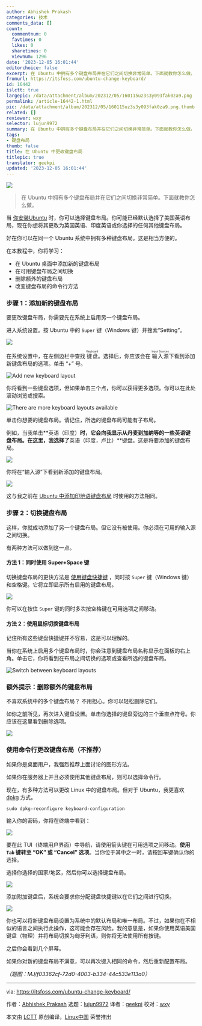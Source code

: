 ```yaml
---
author: Abhishek Prakash
categories: 技术
comments_data: []
count:
  commentnum: 0
  favtimes: 0
  likes: 0
  sharetimes: 0
  viewnum: 1296
date: '2023-12-05 16:01:44'
editorchoice: false
excerpt: 在 Ubuntu 中拥有多个键盘布局并在它们之间切换非常简单。下面就教你怎么做。
fromurl: https://itsfoss.com/ubuntu-change-keyboard/
id: 16442
islctt: true
largepic: /data/attachment/album/202312/05/160115uz3s3y093fak0za9.png
permalink: /article-16442-1.html
pic: /data/attachment/album/202312/05/160115uz3s3y093fak0za9.png.thumb.jpg
related: []
reviewer: wxy
selector: lujun9972
summary: 在 Ubuntu 中拥有多个键盘布局并在它们之间切换非常简单。下面就教你怎么做。
tags:
- 键盘布局
thumb: false
title: 在 Ubuntu 中更改键盘布局
titlepic: true
translator: geekpi
updated: '2023-12-05 16:01:44'
---
```


![](/data/attachment/album/202312/05/160115uz3s3y093fak0za9.png)



> 
> 在 Ubuntu 中拥有多个键盘布局并在它们之间切换非常简单。下面就教你怎么做。
> 
> 
> 


当 [你安装Ubuntu](https://itsfoss.com/install-ubuntu/) 时，你可以选择键盘布局。你可能已经默认选择了美国英语布局，现在你想将其更改为英国英语、印度英语或你选择的任何其他键盘布局。


好在你可以在同一个 Ubuntu 系统中拥有多种键盘布局。这是相当方便的。


在本教程中，你将学习：


* 在 Ubuntu 桌面中添加新的键盘布局
* 在可用键盘布局之间切换
* 删除额外的键盘布局
* 改变键盘布局的命令行方法


### 步骤 1：添加新的键盘布局


要更改键盘布局，你需要先在系统上启用另一个键盘布局。


进入系统设置。按 Ubuntu 中的 `Super` 键（Windows 键）并搜索“Setting”。


![](/data/attachment/album/202312/05/160144injsdaa4qpdia2db.png)


在系统设置中，在左侧边栏中查找 <ruby> 键盘 <rt>  Keyboard </rt></ruby>。选择后，你应该会在 <ruby> 输入源 <rt>  Input Sources </rt></ruby> 下看到添加新键盘布局的选项。单击 “+” 号。


![Add new keyboard layout](/data/attachment/album/202312/05/160144vzmvu5bee570b3r5.png)


你将看到一些键盘选项，但如果单击三个点，你可以获得更多选项。你可以在此处滚动浏览或搜索。


![There are more keyboard layouts available](/data/attachment/album/202312/05/160145c9m9x5rxpx7kagx6.png)


单击你想要的键盘布局。请记住，所选的键盘布局可能有子布局。


例如，当我单击\*\*英语（印度）**时，它会向我显示从丹麦到加纳等的一些英语键盘布局。在这里，我选择了**英语（印度，卢比）\*\*键盘。这是将要添加的键盘布局。


![](/data/attachment/album/202312/05/160145c3o2m5n35mywtmpm.png)


你将在“输入源”下看到新添加的键盘布局。


![](/data/attachment/album/202312/05/160146bipxixuooxcwpsab.png)


这与我之前在 [Ubuntu 中添加印地语键盘布局](https://itsfoss.com/type-indian-languages-ubuntu/) 时使用的方法相同。


### 步骤 2：切换键盘布局


这样，你就成功添加了另一个键盘布局。但它没有被使用。你必须在可用的输入源之间切换。


有两种方法可以做到这一点。


#### 方法 1：同时使用 Super+Space 键


切换键盘布局的更快方法是 [使用键盘快捷键](https://itsfoss.com/ubuntu-shortcuts/) ，同时按 `Super` 键（Windows 键）和空格键。它将立即显示所有启用的键盘布局。


![](/data/attachment/album/202312/05/160146k4epkq6ske2s97ci.png)


你可以在按住 `Super` 键的同时多次按空格键在可用选项之间移动。


#### 方法 2：使用鼠标切换键盘布局


记住所有这些键盘快捷键并不容易，这是可以理解的。


当你在系统上启用多个键盘布局时，你会注意到键盘布局名称显示在面板的右上角。单击它，你将看到在布局之间切换的选项或查看所选的键盘布局。


![Switch between keyboard layouts](/data/attachment/album/202312/05/160146m4rr20zd06vbu2t9.png)


### 额外提示：删除额外的键盘布局


不喜欢系统中的多个键盘布局？ 不用担心。你可以轻松删除它们。


如你之前所见，再次进入键盘设置。单击你选择的键盘旁边的三个垂直点符号。你应该在这里看到删除选项。


![](/data/attachment/album/202312/05/160147dizpzbbld2bp3ifz.png)


### 使用命令行更改键盘布局（不推荐）


如果你是桌面用户，我强烈推荐上面讨论的图形方法。


如果你在服务器上并且必须使用其他键盘布局，则可以选择命令行。


现在，有多种方法可以更改 Linux 中的键盘布局。但对于 Ubuntu，我更喜欢 [dpkg](https://wiki.debian.org/dpkg) 方式。



```
sudo dpkg-reconfigure keyboard-configuration

```

输入你的密码，你将在终端中看到：


![](/data/attachment/album/202312/05/160147onnoyqnwzwkqkqwb.png)


要在此 TUI（终端用户界面）中导航，请使用箭头键在可用选项之间移动。**使用 `Tab` 键转至 “OK” 或 “Cancel” 选项**。当你位于其中之一时，请按回车键确认你的选择。


选择你选择的国家/地区，然后你可以选择键盘布局。


![](/data/attachment/album/202312/05/160147mi3vskd3vk9mwybk.png)


添加附加键盘后，系统会要求你分配键盘快捷键以在它们之间进行切换。


![](/data/attachment/album/202312/05/160148zv4fmf0i80m8o0es.png)


你也可以将新键盘布局设置为系统中的默认布局和唯一布局。不过，如果你在不相似的语言之间执行此操作，这可能会存在风险。我的意思是，如果你使用英语美国键盘（物理）并将布局切换为匈牙利语，则你将无法使用所有按键。


之后你会看到几个屏幕。


如果你对新的键盘布局不满意，可以再次键入相同的命令，然后重新配置布局。


*（题图：MJ/f03362cf-72d0-4003-b334-44c533e113a0）*




---


via: <https://itsfoss.com/ubuntu-change-keyboard/>


作者：[Abhishek Prakash](https://itsfoss.com/author/abhishek/) 选题：[lujun9972](https://github.com/lujun9972) 译者：[geekpi](https://github.com/geekpi) 校对：[wxy](https://github.com/wxy)


本文由 [LCTT](https://github.com/LCTT/TranslateProject) 原创编译，[Linux中国](https://linux.cn/) 荣誉推出